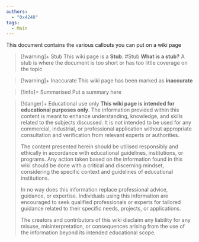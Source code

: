 ```yaml
---
authors: 
  - "0x4248"
tags:
  - Main
---
```

This document contains the various callouts you can put on a wiki page

> [!warning]+ Stub
> This wiki page is a **Stub**.
> #Stub 
> **What is a stub?**
> A stub is where the document is too short or has too little coverage on the topic

> [!warning]+ Inaccurate 
> This wiki page has been marked as **inaccurate**

> [!info]+ Summarised
> Put a summary here

> [!danger]+ Educational use only
> **This wiki page is intended for educational purposes only**. The information provided within this content is meant to enhance understanding, knowledge, and skills related to the subjects discussed. It is not intended to be used for any commercial, industrial, or professional application without appropriate consultation and verification from relevant experts or authorities.
> 
 >The content presented herein should be utilised responsibly and ethically in accordance with educational guidelines, institutions, or programs. Any action taken based on the information found in this wiki should be done with a critical and discerning mindset, considering the specific context and guidelines of educational institutions.
>
> In no way does this information replace professional advice, guidance, or expertise. Individuals using this information are encouraged to seek qualified professionals or experts for tailored guidance related to their specific needs, projects, or applications.
> 
> The creators and contributors of this wiki disclaim any liability for any misuse, misinterpretation, or consequences arising from the use of the information beyond its intended educational scope.

